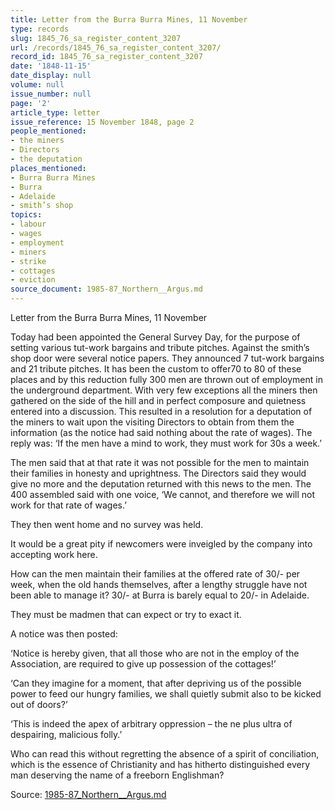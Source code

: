 ```yaml
---
title: Letter from the Burra Burra Mines, 11 November
type: records
slug: 1845_76_sa_register_content_3207
url: /records/1845_76_sa_register_content_3207/
record_id: 1845_76_sa_register_content_3207
date: '1848-11-15'
date_display: null
volume: null
issue_number: null
page: '2'
article_type: letter
issue_reference: 15 November 1848, page 2
people_mentioned:
- the miners
- Directors
- the deputation
places_mentioned:
- Burra Burra Mines
- Burra
- Adelaide
- smith’s shop
topics:
- labour
- wages
- employment
- miners
- strike
- cottages
- eviction
source_document: 1985-87_Northern__Argus.md
---
```


Letter from the Burra Burra Mines, 11 November

Today had been appointed the General Survey Day, for the purpose of setting various tut-work bargains and tribute pitches.  Against the smith’s shop door were several notice papers.  They announced 7 tut-work bargains and 21 tribute pitches.  It has been the custom to offer70 to 80 of these places and by this reduction fully 300 men are thrown out of employment in the underground department.  With very few exceptions all the miners then gathered on the side of the hill and in perfect composure and quietness entered into a discussion.  This resulted in a resolution for a deputation of the miners to wait upon the visiting Directors to obtain from them the information (as the notice had said nothing about the rate of wages).  The reply was: ‘If the men have a mind to work, they must work for 30s a week.’

The men said that at that rate it was not possible for the men to maintain their families in honesty and uprightness.  The Directors said they would give no more and the deputation returned with this news to the men.  The 400 assembled said with one voice, ‘We cannot, and therefore we will not work for that rate of wages.’

They then went home and no survey was held.

It would be a great pity if newcomers were inveigled by the company into accepting work here.

How can the men maintain their families at the offered rate of 30/- per week, when the old hands themselves, after a lengthy struggle have not been able to manage it?  30/- at Burra is barely equal to 20/- in Adelaide.

They must be madmen that can expect or try to exact it.

A notice was then posted:

‘Notice is hereby given, that all those who are not in the employ of the Association, are required to give up possession of the cottages!’

‘Can they imagine for a moment, that after depriving us of the possible power to feed our hungry families, we shall quietly submit also to be kicked out of doors?’

‘This is indeed the apex of arbitrary oppression – the ne plus ultra of despairing, malicious folly.’

Who can read this without regretting the absence of a spirit of conciliation, which is the essence of Christianity and has hitherto distinguished every man deserving the name of a freeborn Englishman?

Source: [1985-87_Northern__Argus.md](/downloads/markdown/1985-87_Northern__Argus.md)
